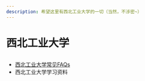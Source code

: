 ```yaml
---
description: 希望这里有西北工业大学的一切（当然，不涉密~）
---
```


# 西北工业大学

## 

*  [西北工业大学常见FAQs](https://shimo.im/docs/tJdGdhEv920usT9u/) 
*  西北工业大学学习资料

